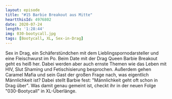 ```yaml
---
layout: episode
title: "#15 Barbie Breakout aus Mitte"
heartthisId: 4976802
date: 2020-07-24
length: '1:28:44'
img: 030-bootycall.jpg
tags: [Bootycall, XL, Sex-in-Drag]
---
```

Sex in Drag, ein Schäferstündchen mit dem Lieblingspornodarsteller und eine Fleischwurst im Po. Beim Date mit der Drag Queen Barbie Breakout geht es heiß her. Dabei werden aber auch ernste Themen wie das Leben mit HIV, Slut Shaming und Fetischisierung besprochen. Außerdem gehen Caramel Mafia und sein Gast der großen Frage nach, was eigentlich Männlichkeit ist? Dabei stellt Barbie fest: "Männlichkeit geht oft schon in Drag über". Was damit genau gemeint ist, checkt ihr in der neuen Folge "030-Bootycall" in XL-Überlänge.